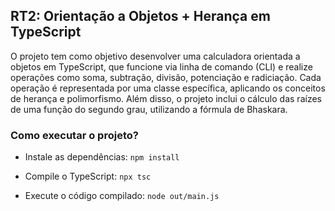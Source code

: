 ## RT2: Orientação a Objetos + Herança em TypeScript

O projeto tem como objetivo desenvolver uma calculadora orientada a objetos em TypeScript, que funcione via linha de comando (CLI) e realize operações como soma, subtração, divisão, potenciação e radiciação. Cada operação é representada por uma classe específica, aplicando os conceitos de herança e polimorfismo. Além disso, o projeto inclui o cálculo das raízes de uma função do segundo grau, utilizando a fórmula de Bhaskara.

### Como executar o projeto?

- Instale as dependências:
  ``npm install``

- Compile o TypeScript:
  ``npx tsc``

- Execute o código compilado:  ``node out/main.js`` 
